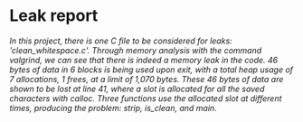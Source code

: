 # Leak report

_In this project, there is one C file to be considered for leaks: 'clean_whitespace.c'. Through memory analysis with the command valgrind, we can see that there is indeed a memory leak in the code. 46 bytes of data in 6 blocks is being used upon exit, with a total heap usage of 7 allocations, 1 frees, at a limit of 1,070 bytes. These 46 bytes of data are shown to be lost at line 41, where a slot is allocated for all the saved characters with calloc. Three functions use the allocated slot at different times, producing the problem: strip, is_clean, and main._
